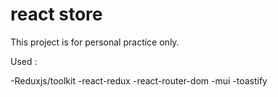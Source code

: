 # react store
 This project is for personal practice only.

Used :

-Reduxjs/toolkit
-react-redux
-react-router-dom
-mui
-toastify
